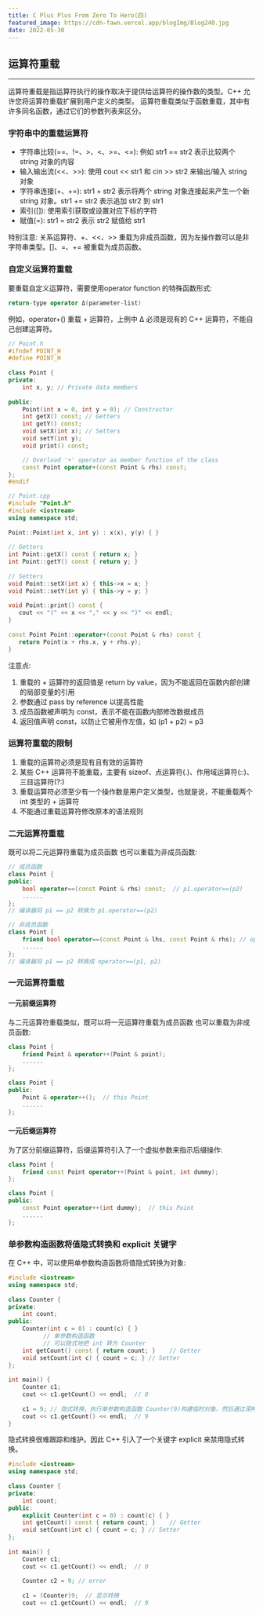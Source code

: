 ```yaml
---
title: C Plus Plus From Zero To Hero(四)
featured_image: https://cdn-fawn.vercel.app/blogImg/Blog240.jpg
date: 2022-05-30
---
```


## 运算符重载
***  
运算符重载是指运算符执行的操作取决于提供给运算符的操作数的类型。C++ 允许您将运算符重载扩展到用户定义的类型。
运算符重载类似于函数重载，其中有许多同名函数，通过它们的参数列表来区分。

### 字符串中的重载运算符
- 字符串比较(==、!=、>、<、>=、<=): 例如 str1 == str2 表示比较两个 string 对象的内容
- 输入输出流(<<、>>): 使用 cout << str1 和 cin >> str2 来输出/输入 string 对象
- 字符串连接(+、+=): str1 + str2 表示将两个 string 对象连接起来产生一个新 string 对象。str1 += str2 表示追加 str2 到 str1
- 索引([]): 使用索引获取或设置对应下标的字符
- 赋值(=): str1 = str2 表示 str2 赋值给 str1

特别注意: 关系运算符、+、<<、>> 重载为非成员函数，因为左操作数可以是非字符串类型。[]、=、+= 被重载为成员函数。

### 自定义运算符重载
要重载自定义运算符，需要使用operator function 的特殊函数形式: 
``` cpp
return-type operator Δ(parameter-list)
```

例如，operator+() 重载 + 运算符，上例中 Δ 必须是现有的 C++ 运算符，不能自己创建运算符。
``` cpp
// Point.h
#ifndef POINT_H
#define POINT_H
 
class Point {
private:
    int x, y; // Private data members
 
public:
    Point(int x = 0, int y = 0); // Constructor
    int getX() const; // Getters
    int getY() const;
    void setX(int x); // Setters
    void setY(int y);
    void print() const;

    // Overload '+' operator as member function of the class
    const Point operator+(const Point & rhs) const; 
};
#endif

// Point.cpp
#include "Point.h"
#include <iostream>
using namespace std;
 
Point::Point(int x, int y) : x(x), y(y) { } 
 
// Getters
int Point::getX() const { return x; }
int Point::getY() const { return y; }
 
// Setters
void Point::setX(int x) { this->x = x; }
void Point::setY(int y) { this->y = y; }
 
void Point::print() const {
   cout << "(" << x << "," << y << ")" << endl;
}
 
const Point Point::operator+(const Point & rhs) const {
   return Point(x + rhs.x, y + rhs.y);
}
```

注意点: 
1. 重载的 + 运算符的返回值是 return by value，因为不能返回在函数内部创建的局部变量的引用
2. 参数通过 pass by reference 以提高性能
3. 成员函数被声明为 const，表示不能在函数内部修改数据成员
4. 返回值声明 const，以防止它被用作左值，如 (p1 + p2) = p3

### 运算符重载的限制
1. 重载的运算符必须是现有且有效的运算符
2. 某些 C++ 运算符不能重载，主要有 sizeof、点运算符(.)、作用域运算符(::)、三目运算符(?:)
3. 重载运算符必须至少有一个操作数是用户定义类型，也就是说，不能重载两个 int 类型的 + 运算符
4. 不能通过重载运算符修改原本的语法规则

### 二元运算符重载
既可以将二元运算符重载为成员函数 也可以重载为非成员函数: 
``` cpp
// 成员函数
class Point {
public:
    bool operator==(const Point & rhs) const;  // p1.operator==(p2)
    ......
};
// 编译器将 p1 == p2 转换为 p1.operator==(p2)

// 非成员函数
class Point {
    friend bool operator==(const Point & lhs, const Point & rhs); // operator==(p1,p2)
    ......
};
// 编译器将 p1 == p2 转换成 operator==(p1, p2)
```

### 一元运算符重载
#### 一元前缀运算符
与二元运算符重载类似，既可以将一元运算符重载为成员函数 也可以重载为非成员函数: 
``` cpp
class Point {
    friend Point & operator++(Point & point);
    ......
};

class Point {
public:
    Point & operator++();  // this Point
    ......
};
```

#### 一元后缀运算符
为了区分前缀运算符，后缀运算符引入了一个虚拟参数来指示后缀操作: 
``` cpp
class Point {
    friend const Point operator++(Point & point, int dummy);
};

class Point {
public:
    const Point operator++(int dummy);  // this Point
    ......
};
```

### 单参数构造函数将值隐式转换和 explicit 关键字
在 C++ 中，可以使用单参数构造函数将值隐式转换为对象: 
``` cpp
#include <iostream>
using namespace std;
 
class Counter {
private:
    int count;
public:
    Counter(int c = 0) : count(c) { }
          // 单参数构造函数
          // 可以隐式地把 int 转为 Counter
    int getCount() const { return count; }    // Getter
    void setCount(int c) { count = c; } // Setter
};
 
int main() {
    Counter c1; 
    cout << c1.getCount() << endl;  // 0
    
    c1 = 9; // 隐式转换，执行单参数构造函数 Counter(9)构建临时对象，然后通过深拷贝赋值给 c1
    cout << c1.getCount() << endl;  // 9
}
```

隐式转换很难跟踪和维护。因此 C++ 引入了一个关键字 explicit 来禁用隐式转换。
``` cpp
#include <iostream>
using namespace std;
 
class Counter {
private:
    int count;
public:
    explicit Counter(int c = 0) : count(c) { }
    int getCount() const { return count; }    // Getter
    void setCount(int c) { count = c; } // Setter
};
 
int main() {
    Counter c1; 
    cout << c1.getCount() << endl;  // 0
 
    Counter c2 = 9; // error
 
    c1 = (Counter)9;  // 显示转换
    cout << c1.getCount() << endl;  // 9
```